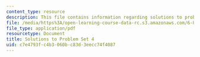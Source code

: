```yaml
---
content_type: resource
description: This file contains information regarding solutions to problem set 4.
file: /media/https%3A/open-learning-course-data-rc.s3.amazonaws.com/6-851-advanced-data-structures-spring-2012/c7e4793fc4b3060bc83d3eecc74f4087_MIT6_851S12_ps4sol.pdf
file_type: application/pdf
resourcetype: Document
title: Solutions to Problem Set 4
uid: c7e4793f-c4b3-060b-c83d-3eecc74f4087
---
```

